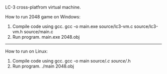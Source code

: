 LC-3 cross-platfrom virtual machine.

How to run 2048 game on Windows:

1. Compile code using gcc.
	gcc -o main.exe source/lc3-vm.c source/lc3-vm.h source/main.c
2. Run program.
main.exe 2048.obj

--------------------

How to run on Linux:

1. Compile code using gcc.
	gcc -o main source/*.c source/*.h
2. Run program.
./main 2048.obj


